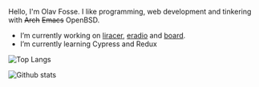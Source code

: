Hello, I'm Olav Fosse. I like programming, web development and tinkering with ~~Arch~~ ~~Emacs~~ OpenBSD.

- I’m currently working on [liracer](https://github.com/olav35/liracer), [eradio](https://github.com/olav35/eradio) and [board](https://github.com/olav35/board).
- I’m currently learning Cypress and Redux

![Top Langs](https://github-readme-stats.vercel.app/api/top-langs/?username=olav35)

![Github stats](https://github-readme-stats.vercel.app/api?username=olav35&show_icons=true&count_private=true)
